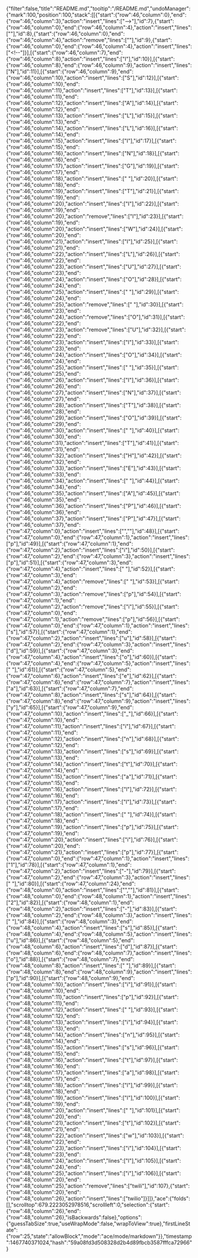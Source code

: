 {"filter":false,"title":"README.md","tooltip":"/README.md","undoManager":{"mark":100,"position":100,"stack":[[{"start":{"row":46,"column":0},"end":{"row":46,"column":3},"action":"insert","lines":["-->"],"id":7},{"start":{"row":46,"column":0},"end":{"row":46,"column":4},"action":"insert","lines":["<!--"]}],[{"start":{"row":46,"column":4},"end":{"row":46,"column":7},"action":"remove","lines":["-->"],"id":8},{"start":{"row":46,"column":0},"end":{"row":46,"column":4},"action":"remove","lines":["<!--"]}],[{"start":{"row":46,"column":0},"end":{"row":46,"column":3},"action":"insert","lines":["-->"],"id":9},{"start":{"row":46,"column":0},"end":{"row":46,"column":4},"action":"insert","lines":["<!--"]}],[{"start":{"row":46,"column":7},"end":{"row":46,"column":8},"action":"insert","lines":["I"],"id":10}],[{"start":{"row":46,"column":8},"end":{"row":46,"column":9},"action":"insert","lines":["N"],"id":11}],[{"start":{"row":46,"column":9},"end":{"row":46,"column":10},"action":"insert","lines":["S"],"id":12}],[{"start":{"row":46,"column":10},"end":{"row":46,"column":11},"action":"insert","lines":["T"],"id":13}],[{"start":{"row":46,"column":11},"end":{"row":46,"column":12},"action":"insert","lines":["A"],"id":14}],[{"start":{"row":46,"column":12},"end":{"row":46,"column":13},"action":"insert","lines":["L"],"id":15}],[{"start":{"row":46,"column":13},"end":{"row":46,"column":14},"action":"insert","lines":["L"],"id":16}],[{"start":{"row":46,"column":14},"end":{"row":46,"column":15},"action":"insert","lines":["I"],"id":17}],[{"start":{"row":46,"column":15},"end":{"row":46,"column":16},"action":"insert","lines":["N"],"id":18}],[{"start":{"row":46,"column":16},"end":{"row":46,"column":17},"action":"insert","lines":["G"],"id":19}],[{"start":{"row":46,"column":17},"end":{"row":46,"column":18},"action":"insert","lines":[" "],"id":20}],[{"start":{"row":46,"column":18},"end":{"row":46,"column":19},"action":"insert","lines":["T"],"id":21}],[{"start":{"row":46,"column":19},"end":{"row":46,"column":20},"action":"insert","lines":["I"],"id":22}],[{"start":{"row":46,"column":19},"end":{"row":46,"column":20},"action":"remove","lines":["I"],"id":23}],[{"start":{"row":46,"column":19},"end":{"row":46,"column":20},"action":"insert","lines":["W"],"id":24}],[{"start":{"row":46,"column":20},"end":{"row":46,"column":21},"action":"insert","lines":["I"],"id":25}],[{"start":{"row":46,"column":21},"end":{"row":46,"column":22},"action":"insert","lines":["L"],"id":26}],[{"start":{"row":46,"column":22},"end":{"row":46,"column":23},"action":"insert","lines":["U"],"id":27}],[{"start":{"row":46,"column":23},"end":{"row":46,"column":24},"action":"insert","lines":["O"],"id":28}],[{"start":{"row":46,"column":24},"end":{"row":46,"column":25},"action":"insert","lines":[" "],"id":29}],[{"start":{"row":46,"column":24},"end":{"row":46,"column":25},"action":"remove","lines":[" "],"id":30}],[{"start":{"row":46,"column":23},"end":{"row":46,"column":24},"action":"remove","lines":["O"],"id":31}],[{"start":{"row":46,"column":22},"end":{"row":46,"column":23},"action":"remove","lines":["U"],"id":32}],[{"start":{"row":46,"column":22},"end":{"row":46,"column":23},"action":"insert","lines":["I"],"id":33}],[{"start":{"row":46,"column":23},"end":{"row":46,"column":24},"action":"insert","lines":["O"],"id":34}],[{"start":{"row":46,"column":24},"end":{"row":46,"column":25},"action":"insert","lines":[" "],"id":35}],[{"start":{"row":46,"column":25},"end":{"row":46,"column":26},"action":"insert","lines":["I"],"id":36}],[{"start":{"row":46,"column":26},"end":{"row":46,"column":27},"action":"insert","lines":["N"],"id":37}],[{"start":{"row":46,"column":27},"end":{"row":46,"column":28},"action":"insert","lines":["T"],"id":38}],[{"start":{"row":46,"column":28},"end":{"row":46,"column":29},"action":"insert","lines":["O"],"id":39}],[{"start":{"row":46,"column":29},"end":{"row":46,"column":30},"action":"insert","lines":[" "],"id":40}],[{"start":{"row":46,"column":30},"end":{"row":46,"column":31},"action":"insert","lines":["T"],"id":41}],[{"start":{"row":46,"column":31},"end":{"row":46,"column":32},"action":"insert","lines":["H"],"id":42}],[{"start":{"row":46,"column":32},"end":{"row":46,"column":33},"action":"insert","lines":["E"],"id":43}],[{"start":{"row":46,"column":33},"end":{"row":46,"column":34},"action":"insert","lines":[" "],"id":44}],[{"start":{"row":46,"column":34},"end":{"row":46,"column":35},"action":"insert","lines":["A"],"id":45}],[{"start":{"row":46,"column":35},"end":{"row":46,"column":36},"action":"insert","lines":["P"],"id":46}],[{"start":{"row":46,"column":36},"end":{"row":46,"column":37},"action":"insert","lines":["P"],"id":47}],[{"start":{"row":46,"column":37},"end":{"row":47,"column":0},"action":"insert","lines":["",""],"id":48}],[{"start":{"row":47,"column":0},"end":{"row":47,"column":1},"action":"insert","lines":["p"],"id":49}],[{"start":{"row":47,"column":1},"end":{"row":47,"column":2},"action":"insert","lines":["i"],"id":50}],[{"start":{"row":47,"column":2},"end":{"row":47,"column":3},"action":"insert","lines":["p"],"id":51}],[{"start":{"row":47,"column":3},"end":{"row":47,"column":4},"action":"insert","lines":[" "],"id":52}],[{"start":{"row":47,"column":3},"end":{"row":47,"column":4},"action":"remove","lines":[" "],"id":53}],[{"start":{"row":47,"column":2},"end":{"row":47,"column":3},"action":"remove","lines":["p"],"id":54}],[{"start":{"row":47,"column":1},"end":{"row":47,"column":2},"action":"remove","lines":["i"],"id":55}],[{"start":{"row":47,"column":0},"end":{"row":47,"column":1},"action":"remove","lines":["p"],"id":56}],[{"start":{"row":47,"column":0},"end":{"row":47,"column":1},"action":"insert","lines":["s"],"id":57}],[{"start":{"row":47,"column":1},"end":{"row":47,"column":2},"action":"insert","lines":["u"],"id":58}],[{"start":{"row":47,"column":2},"end":{"row":47,"column":3},"action":"insert","lines":["d"],"id":59}],[{"start":{"row":47,"column":3},"end":{"row":47,"column":4},"action":"insert","lines":["o"],"id":60}],[{"start":{"row":47,"column":4},"end":{"row":47,"column":5},"action":"insert","lines":[" "],"id":61}],[{"start":{"row":47,"column":5},"end":{"row":47,"column":6},"action":"insert","lines":["e"],"id":62}],[{"start":{"row":47,"column":6},"end":{"row":47,"column":7},"action":"insert","lines":["a"],"id":63}],[{"start":{"row":47,"column":7},"end":{"row":47,"column":8},"action":"insert","lines":["s"],"id":64}],[{"start":{"row":47,"column":8},"end":{"row":47,"column":9},"action":"insert","lines":["y"],"id":65}],[{"start":{"row":47,"column":9},"end":{"row":47,"column":10},"action":"insert","lines":["_"],"id":66}],[{"start":{"row":47,"column":10},"end":{"row":47,"column":11},"action":"insert","lines":["i"],"id":67}],[{"start":{"row":47,"column":11},"end":{"row":47,"column":12},"action":"insert","lines":["n"],"id":68}],[{"start":{"row":47,"column":12},"end":{"row":47,"column":13},"action":"insert","lines":["s"],"id":69}],[{"start":{"row":47,"column":13},"end":{"row":47,"column":14},"action":"insert","lines":["t"],"id":70}],[{"start":{"row":47,"column":14},"end":{"row":47,"column":15},"action":"insert","lines":["a"],"id":71}],[{"start":{"row":47,"column":15},"end":{"row":47,"column":16},"action":"insert","lines":["l"],"id":72}],[{"start":{"row":47,"column":16},"end":{"row":47,"column":17},"action":"insert","lines":["l"],"id":73}],[{"start":{"row":47,"column":17},"end":{"row":47,"column":18},"action":"insert","lines":[" "],"id":74}],[{"start":{"row":47,"column":18},"end":{"row":47,"column":19},"action":"insert","lines":["p"],"id":75}],[{"start":{"row":47,"column":19},"end":{"row":47,"column":20},"action":"insert","lines":["i"],"id":76}],[{"start":{"row":47,"column":20},"end":{"row":47,"column":21},"action":"insert","lines":["p"],"id":77}],[{"start":{"row":47,"column":0},"end":{"row":47,"column":1},"action":"insert","lines":["1"],"id":78}],[{"start":{"row":47,"column":1},"end":{"row":47,"column":2},"action":"insert","lines":["-"],"id":79}],[{"start":{"row":47,"column":2},"end":{"row":47,"column":3},"action":"insert","lines":[" "],"id":80}],[{"start":{"row":47,"column":24},"end":{"row":48,"column":0},"action":"insert","lines":["",""],"id":81}],[{"start":{"row":48,"column":0},"end":{"row":48,"column":1},"action":"insert","lines":["2"],"id":82}],[{"start":{"row":48,"column":1},"end":{"row":48,"column":2},"action":"insert","lines":["-"],"id":83}],[{"start":{"row":48,"column":2},"end":{"row":48,"column":3},"action":"insert","lines":[" "],"id":84}],[{"start":{"row":48,"column":3},"end":{"row":48,"column":4},"action":"insert","lines":["s"],"id":85}],[{"start":{"row":48,"column":4},"end":{"row":48,"column":5},"action":"insert","lines":["u"],"id":86}],[{"start":{"row":48,"column":5},"end":{"row":48,"column":6},"action":"insert","lines":["d"],"id":87}],[{"start":{"row":48,"column":6},"end":{"row":48,"column":7},"action":"insert","lines":["o"],"id":88}],[{"start":{"row":48,"column":7},"end":{"row":48,"column":8},"action":"insert","lines":[" "],"id":89}],[{"start":{"row":48,"column":8},"end":{"row":48,"column":9},"action":"insert","lines":["p"],"id":90}],[{"start":{"row":48,"column":9},"end":{"row":48,"column":10},"action":"insert","lines":["i"],"id":91}],[{"start":{"row":48,"column":10},"end":{"row":48,"column":11},"action":"insert","lines":["p"],"id":92}],[{"start":{"row":48,"column":11},"end":{"row":48,"column":12},"action":"insert","lines":[" "],"id":93}],[{"start":{"row":48,"column":12},"end":{"row":48,"column":13},"action":"insert","lines":["i"],"id":94}],[{"start":{"row":48,"column":13},"end":{"row":48,"column":14},"action":"insert","lines":["n"],"id":95}],[{"start":{"row":48,"column":14},"end":{"row":48,"column":15},"action":"insert","lines":["s"],"id":96}],[{"start":{"row":48,"column":15},"end":{"row":48,"column":16},"action":"insert","lines":["t"],"id":97}],[{"start":{"row":48,"column":16},"end":{"row":48,"column":17},"action":"insert","lines":["a"],"id":98}],[{"start":{"row":48,"column":17},"end":{"row":48,"column":18},"action":"insert","lines":["l"],"id":99}],[{"start":{"row":48,"column":18},"end":{"row":48,"column":19},"action":"insert","lines":["l"],"id":100}],[{"start":{"row":48,"column":19},"end":{"row":48,"column":20},"action":"insert","lines":[" "],"id":101}],[{"start":{"row":48,"column":20},"end":{"row":48,"column":21},"action":"insert","lines":["t"],"id":102}],[{"start":{"row":48,"column":21},"end":{"row":48,"column":22},"action":"insert","lines":["w"],"id":103}],[{"start":{"row":48,"column":22},"end":{"row":48,"column":23},"action":"insert","lines":["i"],"id":104}],[{"start":{"row":48,"column":23},"end":{"row":48,"column":24},"action":"insert","lines":["l"],"id":105}],[{"start":{"row":48,"column":24},"end":{"row":48,"column":25},"action":"insert","lines":["i"],"id":106}],[{"start":{"row":48,"column":20},"end":{"row":48,"column":25},"action":"remove","lines":["twili"],"id":107},{"start":{"row":48,"column":20},"end":{"row":48,"column":26},"action":"insert","lines":["twilio"]}]]},"ace":{"folds":[],"scrolltop":679.2223052978516,"scrollleft":0,"selection":{"start":{"row":48,"column":26},"end":{"row":48,"column":26},"isBackwards":false},"options":{"guessTabSize":true,"useWrapMode":false,"wrapToView":true},"firstLineState":{"row":25,"state":"allowBlock","mode":"ace/mode/markdown"}},"timestamp":1467740371024,"hash":"59a08fd3d508328d2b4d89fbcb3587fffca72966"}